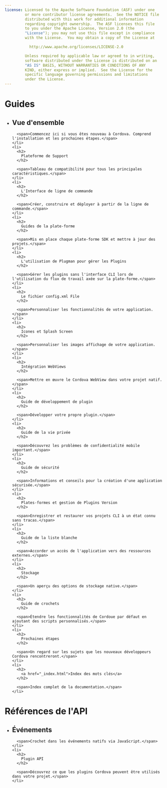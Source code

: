 ```yaml
---
license: Licensed to the Apache Software Foundation (ASF) under one
         or more contributor license agreements.  See the NOTICE file
         distributed with this work for additional information
         regarding copyright ownership.  The ASF licenses this file
         to you under the Apache License, Version 2.0 (the
         "License"); you may not use this file except in compliance
         with the License.  You may obtain a copy of the License at

           http://www.apache.org/licenses/LICENSE-2.0

         Unless required by applicable law or agreed to in writing,
         software distributed under the License is distributed on an
         "AS IS" BASIS, WITHOUT WARRANTIES OR CONDITIONS OF ANY
         KIND, either express or implied.  See the License for the
         specific language governing permissions and limitations
         under the License.
---
```


<div id="home">
  <h1>
    Guides
  </h1>
  
  <ul>
    <li>
      <h2>
        Vue d'ensemble
      </h2>
      
      <span>Commencez ici si vous êtes nouveau à Cordova. Comprend l'installation et les prochaines étapes.</span>
    </li>
    <li>
      <h2>
        Plateforme de Support
      </h2>
      
      <span>Tableau de compatibilité pour tous les principales caractéristiques.</span>
    </li>
    <li>
      <h2>
        L'Interface de ligne de commande
      </h2>
      
      <span>Créer, construire et déployer à partir de la ligne de commande.</span>
    </li>
    <li>
      <h2>
        Guides de la plate-forme
      </h2>
      
      <span>Mis en place chaque plate-forme SDK et mettre à jour des projets.</span>
    </li>
    <li>
      <h2>
        L'utilisation de Plugman pour gérer les Plugins
      </h2>
      
      <span>Gérer les plugins sans l'interface CLI lors de l'utilisation du flux de travail axée sur la plate-forme.</span>
    </li>
    <li>
      <h2>
        Le fichier config.xml File
      </h2>
      
      <span>Personnaliser les fonctionnalités de votre application.</span>
    </li>
    <li>
      <h2>
        Icones et Splash Screen
      </h2>
      
      <span>Personnaliser les images affichage de votre application.</span>
    </li>
    <li>
      <h2>
        Intégration WebViews
      </h2>
      
      <span>Mettre en œuvre le Cordova WebView dans votre projet natif.</span>
    </li>
    <li>
      <h2>
        Guide de développement de plugin
      </h2>
      
      <span>Développer votre propre plugin.</span>
    </li>
    <li>
      <h2>
        Guide de la vie privée
      </h2>
      
      <span>Découvrez les problèmes de confidentialité mobile important.</span>
    </li>
    <li>
      <h2>
        Guide de sécurité
      </h2>
      
      <span>Informations et conseils pour la création d'une application sécurisée.</span>
    </li>
    <li>
      <h2>
        Plates-formes et gestion de Plugins Version
      </h2>
      
      <span>Enregistrer et restaurer vos projets CLI à un état connu sans tracas.</span>
    </li>
    <li>
      <h2>
        Guide de la liste blanche
      </h2>
      
      <span>Accorder un accès de l'application vers des ressources externes.</span>
    </li>
    <li>
      <h2>
        Stockage
      </h2>
      
      <span>Un aperçu des options de stockage native.</span>
    </li>
    <li>
      <h2>
        Guide de crochets
      </h2>
      
      <span>Étendre les fonctionnalités de Cordoue par défaut en ajoutant des scripts personnalisés.</span>
    </li>
    <li>
      <h2>
        Prochaines étapes
      </h2>
      
      <span>Un regard sur les sujets que les nouveaux développeurs Cordova rencontreront.</span>
    </li>
    <li>
      <h2>
        <a href="_index.html">Index des mots clés</a>
      </h2>
      
      <span>Index complet de la documentation.</span>
    </li>
  </ul>
  
  <h1>
    Références de l'API
  </h1>
  
  <ul>
    <li>
      <h2>
        Événements
      </h2>
      
      <span>Crochet dans les événements natifs via JavaScript.</span>
    </li>
    <li>
      <h2>
        Plugin API
      </h2>
      
      <span>Découvrez ce que les plugins Cordova peuvent être utilisés dans votre projet.</span>
    </li>
  </ul>
</div>